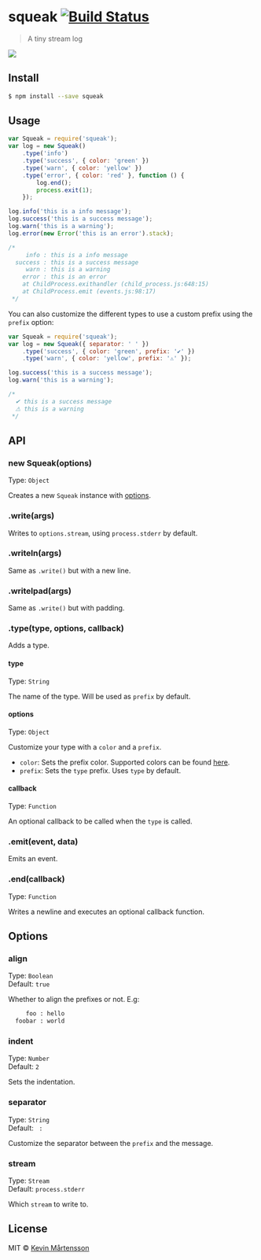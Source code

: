 # squeak [![Build Status](http://img.shields.io/travis/kevva/squeak.svg?style=flat)](https://travis-ci.org/kevva/squeak)

> A tiny stream log

![](https://cloud.githubusercontent.com/assets/709159/5165451/f0ca124e-73e4-11e4-8a49-9e278b7aff16.png)

## Install

```sh
$ npm install --save squeak
```

## Usage

```js
var Squeak = require('squeak');
var log = new Squeak()
	.type('info')
	.type('success', { color: 'green' })
	.type('warn', { color: 'yellow' })
	.type('error', { color: 'red' }, function () {
		log.end();
		process.exit(1);
	});

log.info('this is a info message');
log.success('this is a success message');
log.warn('this is a warning');
log.error(new Error('this is an error').stack);

/*
     info : this is a info message
  success : this is a success message
     warn : this is a warning
    error : this is an error
    at ChildProcess.exithandler (child_process.js:648:15)
    at ChildProcess.emit (events.js:98:17)
 */
```

You can also customize the different types to use a custom prefix using the 
`prefix` option:

```js
var Squeak = require('squeak');
var log = new Squeak({ separator: ' ' })
	.type('success', { color: 'green', prefix: '✔' })
	.type('warn', { color: 'yellow', prefix: '⚠' });

log.success('this is a success message');
log.warn('this is a warning');

/*
  ✔ this is a success message
  ⚠ this is a warning
 */
```

## API

### new Squeak(options)

Type: `Object`

Creates a new `Squeak` instance with [options](#options-1).

### .write(args)

Writes to `options.stream`, using `process.stderr` by default.

### .writeln(args)

Same as `.write()` but with a new line.

### .writelpad(args)

Same as `.write()` but with padding.

### .type(type, options, callback)

Adds a type.

#### type

Type: `String`

The name of the type. Will be used as `prefix` by default.

#### options

Type: `Object`

Customize your type with a `color` and a `prefix`.

* `color`: Sets the prefix color. Supported colors can be found [here](https://github.com/sindresorhus/ansi-styles#colors).
* `prefix`: Sets the `type` prefix. Uses `type` by default.

#### callback

Type: `Function`

An optional callback to be called when the `type` is called.

### .emit(event, data)

Emits an event.

### .end(callback)

Type: `Function`

Writes a newline and executes an optional callback function.

## Options

### align

Type: `Boolean`  
Default: `true`

Whether to align the prefixes or not. E.g:

```sh
     foo : hello
  foobar : world
```

### indent

Type: `Number`  
Default: `2`

Sets the indentation.

### separator

Type: `String`  
Default: `  :  `

Customize the separator between the `prefix` and the message.

### stream

Type: `Stream`  
Default: `process.stderr`

Which `stream` to write to.

## License

MIT © [Kevin Mårtensson](https://github.com/kevva)
